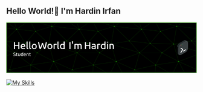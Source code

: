 ## Hello World!👋 I'm Hardin Irfan 

![Hardin Irfan](img/github-header-image.png)


[![My Skills](https://skillicons.dev/icons?i=js,ts,html,css,nextjs,react,py,django,php,laravel,mysql,blender,unity,ubuntu&theme=light)](https://skillicons.dev)


<!--
**HardInCode/HardInCode** is a ✨ _special_ ✨ repository because its `README.md` (this file) appears on your GitHub profile.

Here are some ideas to get you started:

- 🔭 I’m currently working on ...
- 🌱 I’m currently learning ...
- 👯 I’m looking to collaborate on ...
- 🤔 I’m looking for help with ...
- 💬 Ask me about ...
- 📫 How to reach me: ...
- 😄 Pronouns: ...
- ⚡ Fun fact: ...
-->

